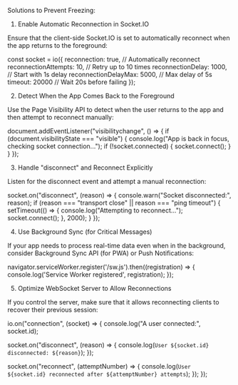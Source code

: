 Solutions to Prevent Freezing:

1. Enable Automatic Reconnection in Socket.IO

Ensure that the client-side Socket.IO is set to automatically reconnect when the app returns to the foreground:

const socket = io({
  reconnection: true, // Automatically reconnect
  reconnectionAttempts: 10, // Retry up to 10 times
  reconnectionDelay: 1000, // Start with 1s delay
  reconnectionDelayMax: 5000, // Max delay of 5s
  timeout: 20000 // Wait 20s before failing
});


2. Detect When the App Comes Back to the Foreground

Use the Page Visibility API to detect when the user returns to the app and then attempt to reconnect manually:

document.addEventListener("visibilitychange", () => {
  if (document.visibilityState === "visible") {
    console.log("App is back in focus, checking socket connection...");
    if (!socket.connected) {
      socket.connect();
    }
  }
});


3. Handle "disconnect" and Reconnect Explicitly

Listen for the disconnect event and attempt a manual reconnection:

socket.on("disconnect", (reason) => {
  console.warn("Socket disconnected:", reason);
  if (reason === "transport close" || reason === "ping timeout") {
    setTimeout(() => {
      console.log("Attempting to reconnect...");
      socket.connect();
    }, 2000);
  }
});


4. Use Background Sync (for Critical Messages)

If your app needs to process real-time data even when in the background, consider Background Sync API (for PWA) or Push Notifications:

navigator.serviceWorker.register('/sw.js').then((registration) => {
  console.log('Service Worker registered', registration);
});


5. Optimize WebSocket Server to Allow Reconnections

If you control the server, make sure that it allows reconnecting clients to recover their previous session:

io.on("connection", (socket) => {
  console.log("A user connected:", socket.id);

  socket.on("disconnect", (reason) => {
    console.log(`User ${socket.id} disconnected: ${reason}`);
  });

  socket.on("reconnect", (attemptNumber) => {
    console.log(`User ${socket.id} reconnected after ${attemptNumber} attempts`);
  });
});
